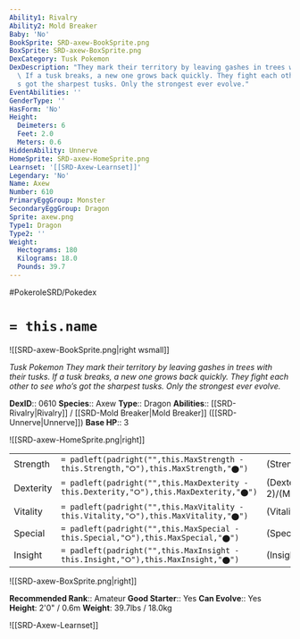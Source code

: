 ```yaml
---
Ability1: Rivalry
Ability2: Mold Breaker
Baby: 'No'
BookSprite: SRD-axew-BookSprite.png
BoxSprite: SRD-axew-BoxSprite.png
DexCategory: Tusk Pokemon
DexDescription: "They mark their territory by leaving gashes in trees with their tusks.\
  \ If a tusk breaks, a new one grows back quickly. They fight each other to see who\u2019\
  s got the sharpest tusks. Only the strongest ever evolve."
EventAbilities: ''
GenderType: ''
HasForm: 'No'
Height:
  Deimeters: 6
  Feet: 2.0
  Meters: 0.6
HiddenAbility: Unnerve
HomeSprite: SRD-axew-HomeSprite.png
Learnset: '[[SRD-Axew-Learnset]]'
Legendary: 'No'
Name: Axew
Number: 610
PrimaryEggGroup: Monster
SecondaryEggGroup: Dragon
Sprite: axew.png
Type1: Dragon
Type2: ''
Weight:
  Hectograms: 180
  Kilograms: 18.0
  Pounds: 39.7
---
```


#PokeroleSRD/Pokedex

# `= this.name`

![[SRD-axew-BookSprite.png|right wsmall]]

*Tusk Pokemon*
*They mark their territory by leaving gashes in trees with their tusks. If a tusk breaks, a new one grows back quickly. They fight each other to see who’s got the sharpest tusks. Only the strongest ever evolve.*

**DexID**:: 0610
**Species**:: Axew
**Type**:: Dragon
**Abilities**:: [[SRD-Rivalry|Rivalry]] / [[SRD-Mold Breaker|Mold Breaker]] ([[SRD-Unnerve|Unnerve]])
**Base HP**:: 3

![[SRD-axew-HomeSprite.png|right]]

|           |                                                                                        |                                          |
| --------- | -------------------------------------------------------------------------------------- | ---------------------------------------- |
| Strength  | `= padleft(padright("",this.MaxStrength - this.Strength,"⭘"),this.MaxStrength,"⬤")`    | (Strength::2)/(MaxStrength::5)   |
| Dexterity | `= padleft(padright("",this.MaxDexterity - this.Dexterity,"⭘"),this.MaxDexterity,"⬤")` | (Dexterity:: 2)/(MaxDexterity::4) |
| Vitality  | `= padleft(padright("",this.MaxVitality - this.Vitality,"⭘"),this.MaxVitality,"⬤")`    | (Vitality::2)/(MaxVitality::4)   |
| Special   | `= padleft(padright("",this.MaxSpecial - this.Special,"⭘"),this.MaxSpecial,"⬤")`       | (Special::1)/(MaxSpecial::3)     |
| Insight   | `= padleft(padright("",this.MaxInsight - this.Insight,"⭘"),this.MaxInsight,"⬤")`       | (Insight::1)/(MaxInsight::3)     |

![[SRD-axew-BoxSprite.png|right]]

**Recommended Rank**:: Amateur
**Good Starter**:: Yes
**Can Evolve**:: Yes
**Height**: 2'0" / 0.6m
**Weight**: 39.7lbs / 18.0kg

![[SRD-Axew-Learnset]]